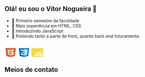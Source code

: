 ## Olá! eu sou o Vítor Nogueira 👋 

- 🔭 Primeiro semestre da faculdade 
- 🌱 Mais experiência em HTML, CSS
- 👯 Introduzindo JavaScript
- 🤔 Pretendo  tanto a parte de front, quanto back end futuramente.
<div>
<div style ="display: inline_block"><br>
<img align= "center" alt="Vitor.HTML" height = "30" width = "40" src= "https://raw.githubusercontent.com/devicons/devicon/master/icons/html5/html5-original.svg">
<img align= "center" alt="Vitor-CSS" height = "30" width = "40" src= "https://raw.githubusercontent.com/devicons/devicon/master/icons/css3/css3-original.svg">
<img align= "center" alt="Vitor-Js" height = "30" width = "40" src= "https://raw.githubusercontent.com/devicons/devicon/master/icons/javascript/javascript-plain.svg">
</div>
</div>

## Meios de contato
<div>
<a href= "https://www.linkedin.com/in/v%C3%ADtor-nogueira-570786351/" target="_blank"> <img src="https://img.shields.io/badge/LinkedIn-0077B5?style=for-the-badge&logo=linkedin&logoColor=white" target="_blank> </a>
</div>


